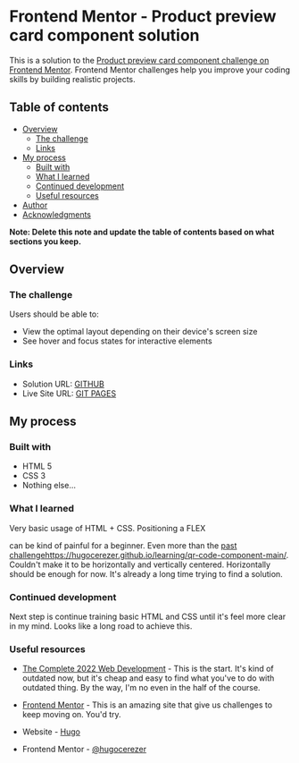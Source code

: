 # Frontend Mentor - Product preview card component solution

This is a solution to the [Product preview card component challenge on Frontend Mentor](https://www.frontendmentor.io/challenges/product-preview-card-component-GO7UmttRfa). Frontend Mentor challenges help you improve your coding skills by building realistic projects. 

## Table of contents

- [Overview](#overview)
  - [The challenge](#the-challenge)
  - [Links](#links)
- [My process](#my-process)
  - [Built with](#built-with)
  - [What I learned](#what-i-learned)
  - [Continued development](#continued-development)
  - [Useful resources](#useful-resources)
- [Author](#author)
- [Acknowledgments](#acknowledgments)

**Note: Delete this note and update the table of contents based on what sections you keep.**

## Overview

### The challenge

Users should be able to:

- View the optimal layout depending on their device's screen size
- See hover and focus states for interactive elements

### Links

- Solution URL: [GITHUB](https://github.com/hugocerezer/learning/tree/main/product-preview-card-component-main)
- Live Site URL: [GIT PAGES](https://hugocerezer.github.io/learning/product-preview-card-component-main/)

## My process

### Built with

- HTML 5
- CSS 3
- Nothing else...

### What I learned

Very basic usage of HTML + CSS. Positioning a FLEX <div> can be kind of painful for a beginner. Even more than the [past challenge]()https://hugocerezer.github.io/learning/qr-code-component-main/.
Couldn't make it to be horizontally and vertically centered.  Horizontally should be enough for now. It's already a long time trying to find a solution.

### Continued development

Next step is continue training basic HTML and CSS until it's feel more clear in my mind. Looks like a long road to achieve this.

### Useful resources

- [The Complete 2022 Web Development](https://www.udemy.com/course/the-complete-web-development-bootcamp/) - This is the start. It's kind of outdated now, but it's cheap and easy to find what you've to do with outdated thing. By the way, I'm no even in the half of the course.
- [Frontend Mentor](https://www.frontendmentor.io/) - This is an amazing site that give us challenges to keep moving on. You'd try.

- Website - [Hugo](hugocerezer.github.io)
- Frontend Mentor - [@hugocerezer](https://www.frontendmentor.io/profile/hugocerezer)
